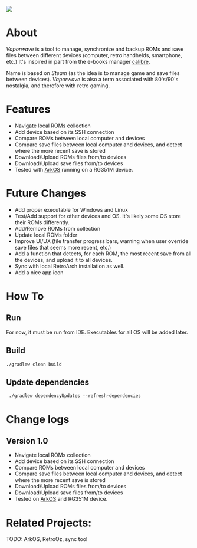 <a href="https://paypal.me/benckx/2">
<img src="https://img.shields.io/badge/Donate-PayPal-green.svg"/>
</a>

# About

_Vaporwave_ is a tool to manage, synchronize and backup ROMs and save files between different devices (computer, retro
handhelds, smartphone, etc.) It's inspired in part from the e-books
manager [calibre](https://github.com/kovidgoyal/calibre).

Name is based on _Steam_ (as the idea is to manage game and save files between devices). *Vaporwave* is also a term
associated with 80's/90's nostalgia, and therefore with retro gaming.

# Features

- Navigate local ROMs collection
- Add device based on its SSH connection
- Compare ROMs between local computer and devices
- Compare save files between local computer and devices, and detect where the more recent save is stored
- Download/Upload ROMs files from/to devices
- Download/Upload save files from/to devices
- Tested with [ArkOS](https://github.com/christianhaitian/arkos/wiki) running on a RG351M device.

# Future Changes

- Add proper executable for Windows and Linux
- Test/Add support for other devices and OS. It's likely some OS store their ROMs differently.
- Add/Remove ROMs from collection
- Update local ROMs folder
- Improve UI/UX (file transfer progress bars, warning when user override save files that seems more recent, etc.)
- Add a function that detects, for each ROM, the most recent save from all the devices, and upload it to all devices.
- Sync with local RetroArch installation as well.
- Add a nice app icon

# How To

## Run

For now, it must be run from IDE. Executables for all OS will be added later.

## Build

```
./gradlew clean build
```

## Update dependencies

```
 ./gradlew dependencyUpdates --refresh-dependencies
```

# Change logs

## Version 1.0

- Navigate local ROMs collection
- Add device based on its SSH connection
- Compare ROMs between local computer and devices
- Compare save files between local computer and devices, and detect where the more recent save is stored
- Download/Upload ROMs files from/to devices
- Download/Upload save files from/to devices
- Tested on [ArkOS](https://github.com/christianhaitian/arkos/wiki) and RG351M device.

# Related Projects:

TODO: ArkOS, RetroOz, sync tool 

